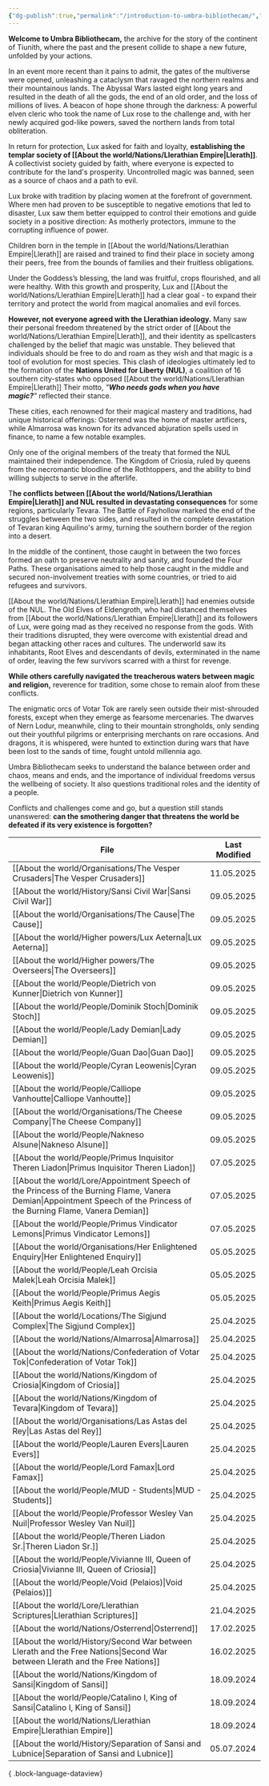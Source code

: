 ```yaml
---
{"dg-publish":true,"permalink":"/introduction-to-umbra-bibliothecam/","tags":["gardenEntry"]}
---
```


**Welcome to Umbra Bibliothecam,** the archive for the story of the continent of Tiunith, where the past and the present collide to shape a new future, unfolded by your actions.
  
In an event more recent than it pains to admit, the gates of the multiverse were opened, unleashing a cataclysm that ravaged the northern realms and their mountainous lands. The Abyssal Wars lasted eight long years and resulted in the death of all the gods, the end of an old order, and the loss of millions of lives. A beacon of hope shone through the darkness: A powerful elven cleric who took the name of Lux rose to the challenge and, with her newly acquired god-like powers, saved the northern lands from total obliteration.

In return for protection, Lux asked for faith and loyalty, **establishing the templar society of [[About the world/Nations/Llerathian Empire\|Llerath]]**. A collectivist society guided by faith, where everyone is expected to contribute for the land's prosperity. Uncontrolled magic was banned, seen as a source of chaos and a path to evil.

Lux broke with tradition by placing women at the forefront of government. Where men had proven to be susceptible to negative emotions that led to disaster, Lux saw them better equipped to control their emotions and guide society in a positive direction: As motherly protectors, immune to the corrupting influence of power.

Children born in the temple in [[About the world/Nations/Llerathian Empire\|Llerath]] are raised and trained to find their place in society among their peers, free from the bounds of families and their fruitless obligations.

Under the Goddess’s blessing, the land was fruitful, crops flourished, and all were healthy. With this growth and prosperity, Lux and [[About the world/Nations/Llerathian Empire\|Llerath]] had a clear goal - to expand their territory and protect the world from magical anomalies and evil forces.

**However, not everyone agreed with the Llerathian ideology.** Many saw their personal freedom threatened by the strict order of [[About the world/Nations/Llerathian Empire\|Llerath]], and their identity as spellcasters challenged by the belief that magic was unstable. They believed that individuals should be free to do and roam as they wish and that magic is a tool of evolution for most species. This clash of ideologies ultimately led to the formation of the **Nations United for Liberty (NUL)**, a coalition of 16 southern city-states who opposed [[About the world/Nations/Llerathian Empire\|Llerath]] Their motto, _"__Who needs gods when you have magic?__"_ reflected their stance.

These cities, each renowned for their magical mastery and traditions, had unique historical offerings: Osterrend was the home of master artificers, while Almarrosa was known for its advanced abjuration spells used in finance, to name a few notable examples.

Only one of the original members of the treaty that formed the NUL maintained their independence. The Kingdom of Criosia, ruled by queens from the necromantic bloodline of the Rothtoppers, and the ability to bind willing subjects to serve in the afterlife.

T**he conflicts between [[About the world/Nations/Llerathian Empire\|Llerath]] and NUL resulted in devastating consequences** for some regions, particularly Tevara. The Battle of Fayhollow marked the end of the struggles between the two sides, and resulted in the complete devastation of Tevaran king Aquilino's army, turning the southern border of the region into a desert.

In the middle of the continent, those caught in between the two forces formed an oath to preserve neutrality and sanity, and founded the Four Paths. These organisations aimed to help those caught in the middle and secured non-involvement treaties with some countries, or tried to aid refugees and survivors.

[[About the world/Nations/Llerathian Empire\|Llerath]] had enemies outside of the NUL. The Old Elves of Eldengroth, who had distanced themselves from [[About the world/Nations/Llerathian Empire\|Llerath]] and its followers of Lux, were going mad as they received no response from the gods. With their traditions disrupted, they were overcome with existential dread and began attacking other races and cultures. The underworld saw its inhabitants, Root Elves and descendants of devils, exterminated in the name of order, leaving the few survivors scarred with a thirst for revenge.

**While others carefully navigated the treacherous waters between magic and religion,** reverence for tradition, some chose to remain aloof from these conflicts.

The enigmatic orcs of Votar Tok are rarely seen outside their mist-shrouded forests, except when they emerge as fearsome mercenaries. The dwarves of Nern Lodur, meanwhile, cling to their mountain strongholds, only sending out their youthful pilgrims or enterprising merchants on rare occasions. And dragons, it is whispered, were hunted to extinction during wars that have been lost to the sands of time, fought untold millennia ago.

Umbra Bibliothecam seeks to understand the balance between order and chaos, means and ends, and the importance of individual freedoms versus the wellbeing of society. It also questions traditional roles and the identity of a people.

Conflicts and challenges come and go, but a question still stands unanswered: **can the smothering danger that threatens the world be defeated if its very existence is forgotten?**

| File                                                                                                                                                                       | Last Modified |
| -------------------------------------------------------------------------------------------------------------------------------------------------------------------------- | ------------- |
| [[About the world/Organisations/The Vesper Crusaders\|The Vesper Crusaders]]                                                                                            | 11.05.2025    |
| [[About the world/History/Sansi Civil War\|Sansi Civil War]]                                                                                                            | 09.05.2025    |
| [[About the world/Organisations/The Cause\|The Cause]]                                                                                                                  | 09.05.2025    |
| [[About the world/Higher powers/Lux Aeterna\|Lux Aeterna]]                                                                                                              | 09.05.2025    |
| [[About the world/Higher powers/The Overseers\|The Overseers]]                                                                                                          | 09.05.2025    |
| [[About the world/People/Dietrich von Kunner\|Dietrich von Kunner]]                                                                                                     | 09.05.2025    |
| [[About the world/People/Dominik Stoch\|Dominik Stoch]]                                                                                                                 | 09.05.2025    |
| [[About the world/People/Lady Demian\|Lady Demian]]                                                                                                                     | 09.05.2025    |
| [[About the world/People/Guan Dao\|Guan Dao]]                                                                                                                           | 09.05.2025    |
| [[About the world/People/Cyran Leowenis\|Cyran Leowenis]]                                                                                                               | 09.05.2025    |
| [[About the world/People/Calliope Vanhoutte\|Calliope Vanhoutte]]                                                                                                       | 09.05.2025    |
| [[About the world/Organisations/The Cheese Company\|The Cheese Company]]                                                                                                | 09.05.2025    |
| [[About the world/People/Nakneso Alsune\|Nakneso Alsune]]                                                                                                               | 09.05.2025    |
| [[About the world/People/Primus Inquisitor Theren Liadon\|Primus Inquisitor Theren Liadon]]                                                                             | 07.05.2025    |
| [[About the world/Lore/Appointment Speech of the Princess of the Burning Flame, Vanera Demian\|Appointment Speech of the Princess of the Burning Flame, Vanera Demian]] | 07.05.2025    |
| [[About the world/People/Primus Vindicator Lemons\|Primus Vindicator Lemons]]                                                                                           | 07.05.2025    |
| [[About the world/Organisations/Her Enlightened Enquiry\|Her Enlightened Enquiry]]                                                                                      | 05.05.2025    |
| [[About the world/People/Leah Orcisia Malek\|Leah Orcisia Malek]]                                                                                                       | 05.05.2025    |
| [[About the world/People/Primus Aegis Keith\|Primus Aegis Keith]]                                                                                                       | 05.05.2025    |
| [[About the world/Locations/The Sigjund Complex\|The Sigjund Complex]]                                                                                                  | 25.04.2025    |
| [[About the world/Nations/Almarrosa\|Almarrosa]]                                                                                                                        | 25.04.2025    |
| [[About the world/Nations/Confederation of Votar Tok\|Confederation of Votar Tok]]                                                                                      | 25.04.2025    |
| [[About the world/Nations/Kingdom of Criosia\|Kingdom of Criosia]]                                                                                                      | 25.04.2025    |
| [[About the world/Nations/Kingdom of Tevara\|Kingdom of Tevara]]                                                                                                        | 25.04.2025    |
| [[About the world/Organisations/Las Astas del Rey\|Las Astas del Rey]]                                                                                                  | 25.04.2025    |
| [[About the world/People/Lauren Evers\|Lauren Evers]]                                                                                                                   | 25.04.2025    |
| [[About the world/People/Lord Famax\|Lord Famax]]                                                                                                                       | 25.04.2025    |
| [[About the world/People/MUD - Students\|MUD - Students]]                                                                                                               | 25.04.2025    |
| [[About the world/People/Professor Wesley Van Nuil\|Professor Wesley Van Nuil]]                                                                                         | 25.04.2025    |
| [[About the world/People/Theren Liadon Sr.\|Theren Liadon Sr.]]                                                                                                         | 25.04.2025    |
| [[About the world/People/Vivianne III, Queen of Criosia\|Vivianne III, Queen of Criosia]]                                                                               | 25.04.2025    |
| [[About the world/People/Void (Pelaios)\|Void (Pelaios)]]                                                                                                               | 25.04.2025    |
| [[About the world/Lore/Llerathian Scriptures\|Llerathian Scriptures]]                                                                                                   | 21.04.2025    |
| [[About the world/Nations/Osterrend\|Osterrend]]                                                                                                                        | 17.02.2025    |
| [[About the world/History/Second War between Llerath and the Free Nations\|Second War between Llerath and the Free Nations]]                                            | 16.02.2025    |
| [[About the world/Nations/Kingdom of Sansi\|Kingdom of Sansi]]                                                                                                          | 18.09.2024    |
| [[About the world/People/Catalino I, King of Sansi\|Catalino I, King of Sansi]]                                                                                         | 18.09.2024    |
| [[About the world/Nations/Llerathian Empire\|Llerathian Empire]]                                                                                                        | 18.09.2024    |
| [[About the world/History/Separation of Sansi and Lubnice\|Separation of Sansi and Lubnice]]                                                                            | 05.07.2024    |

{ .block-language-dataview}

